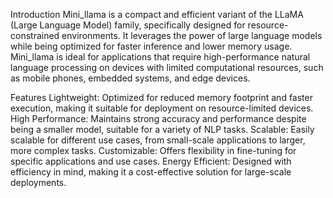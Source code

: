 Introduction
Mini_llama is a compact and efficient variant of the LLaMA (Large Language Model) family, specifically designed for resource-constrained environments. It leverages the power of large language models while being optimized for faster inference and lower memory usage. Mini_llama is ideal for applications that require high-performance natural language processing on devices with limited computational resources, such as mobile phones, embedded systems, and edge devices.

Features
Lightweight: Optimized for reduced memory footprint and faster execution, making it suitable for deployment on resource-limited devices.
High Performance: Maintains strong accuracy and performance despite being a smaller model, suitable for a variety of NLP tasks.
Scalable: Easily scalable for different use cases, from small-scale applications to larger, more complex tasks.
Customizable: Offers flexibility in fine-tuning for specific applications and use cases.
Energy Efficient: Designed with efficiency in mind, making it a cost-effective solution for large-scale deployments.
